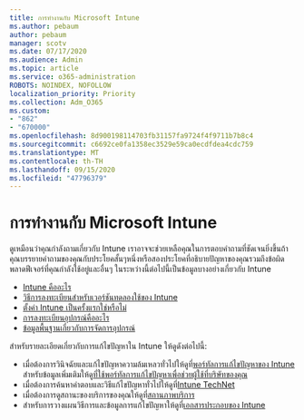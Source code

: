 ```yaml
---
title: การทำงานกับ Microsoft Intune
ms.author: pebaum
author: pebaum
manager: scotv
ms.date: 07/17/2020
ms.audience: Admin
ms.topic: article
ms.service: o365-administration
ROBOTS: NOINDEX, NOFOLLOW
localization_priority: Priority
ms.collection: Adm_O365
ms.custom:
- "862"
- "670000"
ms.openlocfilehash: 8d900198114703fb31157fa9724f4f9711b7b8c4
ms.sourcegitcommit: c6692ce0fa1358ec3529e59ca0ecdfdea4cdc759
ms.translationtype: MT
ms.contentlocale: th-TH
ms.lasthandoff: 09/15/2020
ms.locfileid: "47796379"
---
```

# <a name="working-with-microsoft-intune"></a>การทำงานกับ Microsoft Intune

ดูเหมือนว่าคุณกำลังถามเกี่ยวกับ Intune เราอาจจะช่วยเหลือคุณในการตอบคำถามที่ชัดเจนยิ่งขึ้นถ้าคุณบรรยายคำถามของคุณกับประโยคสั้นๆหนึ่งหรือสองประโยคที่อธิบายปัญหาของคุณรวมถึงข้อผิดพลาดฟีเจอร์ที่คุณกำลังใช้อยู่และอื่นๆ ในระหว่างนี้ต่อไปนี้เป็นข้อมูลบางอย่างเกี่ยวกับ Intune

- [Intune คืออะไร](https://docs.microsoft.com/intune/what-is-intune)
- [วิธีการลงทะเบียนสำหรับเวอร์ชันทดลองใช้ของ Intune](https://docs.microsoft.com/intune/free-trial-sign-up)
- [ตั้งค่า Intune เป็นครั้งแรกใช่หรือไม่](https://docs.microsoft.com/intune/setup-steps)
- [การลงทะเบียนอุปกรณ์คืออะไร](https://docs.microsoft.com/intune/device-enrollment)
- [ข้อมูลพื้นฐานเกี่ยวกับการจัดการอุปกรณ์](https://docs.microsoft.com/mem/intune/fundamentals/)

สำหรับรายละเอียดเกี่ยวกับการแก้ไขปัญหาใน Intune ให้ดูดังต่อไปนี้:

- เมื่อต้องการวินิจฉัยและแก้ไขปัญหาความล้มเหลวทั่วไปให้ดูที่[พอร์ทัลการแก้ไขปัญหาของ Intune](https://aka.ms/intunetroubleshooting) สำหรับข้อมูลเพิ่มเติมให้ดู[ที่ใช้พอร์ทัลการแก้ไขปัญหาเพื่อช่วยผู้ใช้ที่บริษัทของคุณ](https://docs.microsoft.com/intune/help-desk-operators)
- เมื่อต้องการค้นหาคำตอบและวิธีแก้ไขปัญหาทั่วไปให้ดูที่[Intune TechNet](https://aka.ms/intuneforums)
- เมื่อต้องการดูสถานะของบริการของคุณให้ดูที่[สถานภาพบริการ](https://portal.office.com/AdminPortal/Home#/servicehealth)
- สำหรับการวางแผนวิธีการและข้อมูลการแก้ไขปัญหาให้ดูที่[เอกสารประกอบของ Intune](https://docs.microsoft.com/intune/)